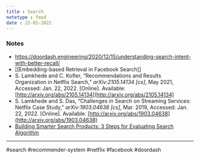 ```yaml
---
title : Search
notetype : feed
date : 22-01-2022
---
```


### Notes

- https://doordash.engineering/2020/12/15/understanding-search-intent-with-better-recall/
- [[Embedding-based Retrieval in Facebook Search]]
- S. Lamkhede and C. Kofler, “Recommendations and Results Organization in Netflix Search,” _arXiv:2105.14134 [cs]_, May 2021, Accessed: Jan. 22, 2022. [Online]. Available: [http://arxiv.org/abs/2105.14134](http://arxiv.org/abs/2105.14134)
- S. Lamkhede and S. Das, “Challenges in Search on Streaming Services: Netflix Case Study,” _arXiv:1903.04638 [cs]_, Mar. 2019, Accessed: Jan. 22, 2022. [Online]. Available: [http://arxiv.org/abs/1903.04638](http://arxiv.org/abs/1903.04638)
- [Building Smarter Search Products: 3 Steps for Evaluating Search Algorithm](https://shopify.engineering/evaluating-search-algorithms)

---

#search #recommender-system #netflix #facebook #doordash